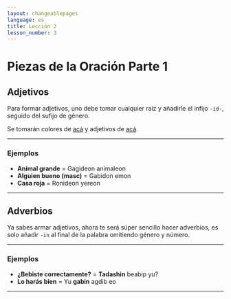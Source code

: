 ```yaml
---
layout: changeablepages
language: es
title: Lección 2
lesson_number: 3
---
```


# Piezas de la Oración Parte 1

## Adjetivos

Para formar adjetivos, uno debe tomar cualquier raíz y añadirle el infijo `-id-`, seguido del sufijo de género.

Se tomarán colores de [acá](../../../unit01/lessons/BS03) y adjetivos de [acá](../../../../docs/vocabulary/#adjetivos).

---

### Ejemplos

- **Animal grande** = Gagideon animaleon
- **Alguien bueno (masc)** = Gabidon emon
- **Casa roja** = Ronideon yereon

---

## Adverbios

Ya sabes armar adjetivos, ahora te será súper sencillo hacer adverbios, es solo añadir `-in` al final de la palabra omitiendo género y número.

---

### Ejemplos

- **¿Bebiste correctamente?** = **Tadashin** beabip yu?
- **Lo harás bien** = Yu **gabin** agdib eo

---
